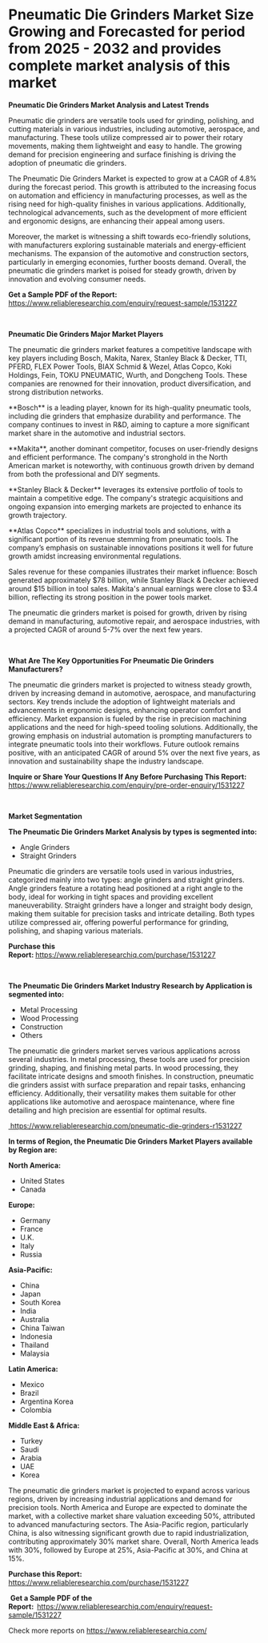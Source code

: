 <p><h1>Pneumatic Die Grinders Market Size Growing and Forecasted for period from 2025 - 2032 and provides complete market analysis of this market</h1></p><p><strong>Pneumatic Die Grinders Market Analysis and Latest Trends</strong></p>
<p><p>Pneumatic die grinders are versatile tools used for grinding, polishing, and cutting materials in various industries, including automotive, aerospace, and manufacturing. These tools utilize compressed air to power their rotary movements, making them lightweight and easy to handle. The growing demand for precision engineering and surface finishing is driving the adoption of pneumatic die grinders.</p><p>The Pneumatic Die Grinders Market is expected to grow at a CAGR of 4.8% during the forecast period. This growth is attributed to the increasing focus on automation and efficiency in manufacturing processes, as well as the rising need for high-quality finishes in various applications. Additionally, technological advancements, such as the development of more efficient and ergonomic designs, are enhancing their appeal among users. </p><p>Moreover, the market is witnessing a shift towards eco-friendly solutions, with manufacturers exploring sustainable materials and energy-efficient mechanisms. The expansion of the automotive and construction sectors, particularly in emerging economies, further boosts demand. Overall, the pneumatic die grinders market is poised for steady growth, driven by innovation and evolving consumer needs.</p></p>
<p><strong>Get a Sample PDF of the Report:&nbsp;</strong> <a href="https://www.reliableresearchiq.com/enquiry/request-sample/1531227?utm_campaign=2346&utm_medium=2&utm_source=Github&utm_content=ia&utm_term=18022025&utm_id=pneumatic-die-grinders">https://www.reliableresearchiq.com/enquiry/request-sample/1531227</a></p>
<p>&nbsp;</p>
<p><strong>Pneumatic Die Grinders Major Market Players</strong></p>
<p><p>The pneumatic die grinders market features a competitive landscape with key players including Bosch, Makita, Narex, Stanley Black & Decker, TTI, PFERD, FLEX Power Tools, BIAX Schmid & Wezel, Atlas Copco, Koki Holdings, Fein, TOKU PNEUMATIC, Wurth, and Dongcheng Tools. These companies are renowned for their innovation, product diversification, and strong distribution networks.</p><p>**Bosch** is a leading player, known for its high-quality pneumatic tools, including die grinders that emphasize durability and performance. The company continues to invest in R&D, aiming to capture a more significant market share in the automotive and industrial sectors.</p><p>**Makita**, another dominant competitor, focuses on user-friendly designs and efficient performance. The company's stronghold in the North American market is noteworthy, with continuous growth driven by demand from both the professional and DIY segments.</p><p>**Stanley Black & Decker** leverages its extensive portfolio of tools to maintain a competitive edge. The company's strategic acquisitions and ongoing expansion into emerging markets are projected to enhance its growth trajectory.</p><p>**Atlas Copco** specializes in industrial tools and solutions, with a significant portion of its revenue stemming from pneumatic tools. The company’s emphasis on sustainable innovations positions it well for future growth amidst increasing environmental regulations.</p><p>Sales revenue for these companies illustrates their market influence: Bosch generated approximately $78 billion, while Stanley Black & Decker achieved around $15 billion in tool sales. Makita's annual earnings were close to $3.4 billion, reflecting its strong position in the power tools market.</p><p>The pneumatic die grinders market is poised for growth, driven by rising demand in manufacturing, automotive repair, and aerospace industries, with a projected CAGR of around 5-7% over the next few years.</p></p>
<p>&nbsp;</p>
<p><strong>What Are The Key Opportunities For Pneumatic Die Grinders Manufacturers?</strong></p>
<p><p>The pneumatic die grinders market is projected to witness steady growth, driven by increasing demand in automotive, aerospace, and manufacturing sectors. Key trends include the adoption of lightweight materials and advancements in ergonomic designs, enhancing operator comfort and efficiency. Market expansion is fueled by the rise in precision machining applications and the need for high-speed tooling solutions. Additionally, the growing emphasis on industrial automation is prompting manufacturers to integrate pneumatic tools into their workflows. Future outlook remains positive, with an anticipated CAGR of around 5% over the next five years, as innovation and sustainability shape the industry landscape.</p></p>
<p><strong>Inquire or Share Your Questions If Any Before Purchasing This Report:</strong> <a href="https://www.reliableresearchiq.com/enquiry/pre-order-enquiry/1531227?utm_campaign=2346&utm_medium=2&utm_source=Github&utm_content=ia&utm_term=18022025&utm_id=pneumatic-die-grinders">https://www.reliableresearchiq.com/enquiry/pre-order-enquiry/1531227</a></p>
<p>&nbsp;</p>
<p><strong>Market Segmentation</strong></p>
<p><strong>The Pneumatic Die Grinders Market Analysis by types is segmented into:</strong></p>
<p><ul><li>Angle Grinders</li><li>Straight Grinders</li></ul></p>
<p><p>Pneumatic die grinders are versatile tools used in various industries, categorized mainly into two types: angle grinders and straight grinders. Angle grinders feature a rotating head positioned at a right angle to the body, ideal for working in tight spaces and providing excellent maneuverability. Straight grinders have a longer and straight body design, making them suitable for precision tasks and intricate detailing. Both types utilize compressed air, offering powerful performance for grinding, polishing, and shaping various materials.</p></p>
<p><strong>Purchase this Report:&nbsp;</strong><a href="https://www.reliableresearchiq.com/purchase/1531227?utm_campaign=2346&utm_medium=2&utm_source=Github&utm_content=ia&utm_term=18022025&utm_id=pneumatic-die-grinders">https://www.reliableresearchiq.com/purchase/1531227</a></p>
<p>&nbsp;</p>
<p><strong>The Pneumatic Die Grinders Market Industry Research by Application is segmented into:</strong></p>
<p><ul><li>Metal Processing</li><li>Wood Processing</li><li>Construction</li><li>Others</li></ul></p>
<p><p>The pneumatic die grinders market serves various applications across several industries. In metal processing, these tools are used for precision grinding, shaping, and finishing metal parts. In wood processing, they facilitate intricate designs and smooth finishes. In construction, pneumatic die grinders assist with surface preparation and repair tasks, enhancing efficiency. Additionally, their versatility makes them suitable for other applications like automotive and aerospace maintenance, where fine detailing and high precision are essential for optimal results.</p></p>
<p><a href="https://www.reliableresearchiq.com/pneumatic-die-grinders-r1531227?utm_campaign=2346&utm_medium=2&utm_source=Github&utm_content=ia&utm_term=18022025&utm_id=pneumatic-die-grinders">&nbsp;https://www.reliableresearchiq.com/pneumatic-die-grinders-r1531227</a></p>
<p><strong>In terms of Region, the Pneumatic Die Grinders Market Players available by Region are:</strong></p>
<p>
    <p> <strong> North America: </strong>
        <ul>
            <li>United States</li>
            <li>Canada</li>
        </ul>
        </p> 
    <p> <strong> Europe: </strong>
        <ul>
            <li>Germany</li>
            <li>France</li>
            <li>U.K.</li>
            <li>Italy</li>
            <li>Russia</li>
        </ul>
        </p> 
    <p> <strong> Asia-Pacific: </strong>
        <ul>
            <li>China</li>
            <li>Japan</li>
            <li>South Korea</li>
            <li>India</li>
            <li>Australia</li>
            <li>China Taiwan</li>
            <li>Indonesia</li>
            <li>Thailand</li>
            <li>Malaysia</li>
        </ul>
        </p> 
    <p> <strong> Latin America: </strong>
        <ul>
            <li>Mexico</li>
            <li>Brazil</li>
            <li>Argentina Korea</li>
            <li>Colombia</li>
        </ul>
        </p> 
    <p> <strong> Middle East & Africa: </strong>
        <ul>
            <li>Turkey</li>
            <li>Saudi</li>
            <li>Arabia</li>
            <li>UAE</li>
            <li>Korea</li>
        </ul>
    </p>
    </p>
<p><p>The pneumatic die grinders market is projected to expand across various regions, driven by increasing industrial applications and demand for precision tools. North America and Europe are expected to dominate the market, with a collective market share valuation exceeding 50%, attributed to advanced manufacturing sectors. The Asia-Pacific region, particularly China, is also witnessing significant growth due to rapid industrialization, contributing approximately 30% market share. Overall, North America leads with 30%, followed by Europe at 25%, Asia-Pacific at 30%, and China at 15%.</p></p>
<p><strong>Purchase this Report: </strong><a href="https://www.reliableresearchiq.com/purchase/1531227?utm_campaign=2346&utm_medium=2&utm_source=Github&utm_content=ia&utm_term=18022025&utm_id=pneumatic-die-grinders">https://www.reliableresearchiq.com/purchase/1531227</a></p>
<p>&nbsp;<strong>Get a Sample PDF of the Report:&nbsp;&nbsp;</strong><a href="https://www.reliableresearchiq.com/enquiry/request-sample/1531227?utm_campaign=2346&utm_medium=2&utm_source=Github&utm_content=ia&utm_term=18022025&utm_id=pneumatic-die-grinders">https://www.reliableresearchiq.com/enquiry/request-sample/1531227</a></p>
<p><strong></strong></p>
<p>Check more reports on <a href="https://www.reliableresearchiq.com/?utm_campaign=2346&utm_medium=2&utm_source=Github&utm_content=ia&utm_term=18022025&utm_id=pneumatic-die-grinders">https://www.reliableresearchiq.com/</a></p>